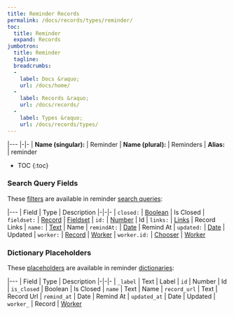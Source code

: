 ```yaml
---
title: Reminder Records
permalink: /docs/records/types/reminder/
toc:
  title: Reminder
  expand: Records
jumbotron:
  title: Reminder
  tagline: 
  breadcrumbs:
  -
    label: Docs &raquo;
    url: /docs/home/
  -
    label: Records &raquo;
    url: /docs/records/
  -
    label: Types &raquo;
    url: /docs/records/types/
---
```


|---
|-|-
| **Name (singular):** | Reminder
| **Name (plural):** | Reminders
| **Alias:** | reminder

* TOC
{:toc}

### Search Query Fields

These [filters](/docs/search/filters/) are available in reminder [search queries](/docs/search/):

|---
| Field | Type | Description
|-|-|-
| `closed:` | [Boolean](/docs/search/filters/booleans/) | Is Closed
| `fieldset:` | [Record](/docs/search/deep-search/) | [Fieldset](/docs/records/types/custom_fieldset/)
| `id:` | [Number](/docs/search/filters/numbers/) | Id
| `links:` | [Links](/docs/search/filters/links/) | Record Links
| `name:` | [Text](/docs/search/filters/text/) | Name
| `remindAt:` | [Date](/docs/search/filters/dates/) | Remind At
| `updated:` | [Date](/docs/search/filters/dates/) | Updated
| `worker:` | [Record](/docs/search/deep-search/) | [Worker](/docs/records/types/worker/)
| `worker.id:` | [Chooser](/docs/search/filters/choosers/) | [Worker](/docs/records/types/worker/)

### Dictionary Placeholders

These [placeholders](/docs/bots/scripting/placeholders/) are available in reminder [dictionaries](/docs/bots/behaviors/dictionaries/):

|---
| Field | Type | Description
|-|-|-
| `_label` | Text | Label
| `id` | Number | Id
| `is_closed` | Boolean | Is Closed
| `name` | Text | Name
| `record_url` | Text | Record Url
| `remind_at` | Date | Remind At
| `updated_at` | Date | Updated
| `worker_` | Record | [Worker](/docs/records/types/reminder/)
